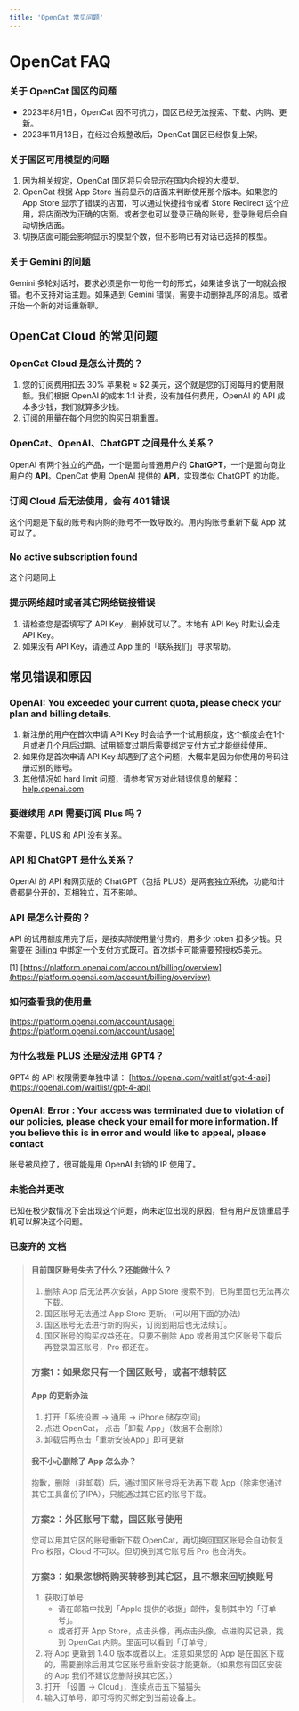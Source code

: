 ```yaml
---
title: 'OpenCat 常见问题'
---
```


# OpenCat FAQ

### 关于 OpenCat 国区的问题

* 2023年8月1日，OpenCat 因不可抗力，国区已经无法搜索、下载、内购、更新。
* 2023年11月13日，在经过合规整改后，OpenCat 国区已经恢复上架。

### 关于国区可用模型的问题

1. 因为相关规定，OpenCat 国区将只会显示在国内合规的大模型。
2. OpenCat 根据 App Store 当前显示的店面来判断使用那个版本。如果您的 App Store 显示了错误的店面，可以通过快捷指令或者 Store Redirect 这个应用，将店面改为正确的店面。或者您也可以登录正确的账号，登录账号后会自动切换店面。
3. 切换店面可能会影响显示的模型个数，但不影响已有对话已选择的模型。

### 关于 Gemini 的问题

Gemini 多轮对话时，要求必须是你一句他一句的形式，如果谁多说了一句就会报错。也不支持对话主题。如果遇到 Gemini 错误，需要手动删掉乱序的消息。或者开始一个新的对话重新聊。

## OpenCat Cloud 的常见问题

### OpenCat Cloud 是怎么计费的？

1. 您的订阅费用扣去 30% 苹果税 ≈ $2 美元，这个就是您的订阅每月的使用限额。我们根据 OpenAI 的成本 1:1 计费，没有加任何费用，OpenAI 的 API 成本多少钱，我们就算多少钱。
2. 订阅的用量在每个月您的购买日期重置。

### OpenCat、OpenAI、ChatGPT 之间是什么关系？

OpenAI 有两个独立的产品，一个是面向普通用户的 **ChatGPT**，一个是面向商业用户的 **API**。OpenCat 使用 OpenAI 提供的 **API**，实现类似 ChatGPT 的功能。

### 订阅 Cloud 后无法使用，会有 401 错误

这个问题是下载的账号和内购的账号不一致导致的。用内购账号重新下载 App 就可以了。

### No active subscription found

这个问题同上

### 提示网络超时或者其它网络链接错误

1. 请检查您是否填写了 API Key，删掉就可以了。本地有 API Key 时默认会走 API Key。
2. 如果没有 API Key，请通过 App 里的「联系我们」寻求帮助。

## 常见错误和原因

### OpenAI: You exceeded your current quota, please check your plan and billing details.

1. 新注册的用户在首次申请 API Key 时会给予一个试用额度，这个额度会在1个月或者几个月后过期。试用额度过期后需要绑定支付方式才能继续使用。
2. 如果你是首次申请 API Key 却遇到了这个问题，大概率是因为你使用的号码注册过别的账号。
3. 其他情况如 hard limit 问题，请参考官方对此错误信息的解释：[help.openai.com](https://help.openai.com/en/articles/6891831-error-code-429-you-exceeded-your-current-quota-please-check-your-plan-and-billing-details)

### 要继续用 API 需要订阅 Plus 吗？

不需要，PLUS 和 API 没有关系。

### API 和 ChatGPT 是什么关系？

OpenAI 的 API 和网页版的 ChatGPT（包括 PLUS）是两套独立系统，功能和计费都是分开的，互相独立，互不影响。

### API 是怎么计费的？

API 的试用额度用完了后，是按实际使用量付费的，用多少 token 扣多少钱。只需要在 [Billing](https://platform.openai.com/account/billing/overview) 中绑定一个支付方式既可。首次绑卡可能需要预授权5美元。

[1] [https://platform.openai.com/account/billing/overview](https://platform.openai.com/account/billing/overview)

### 如何查看我的使用量
[https://platform.openai.com/account/usage](https://platform.openai.com/account/usage)

### 为什么我是 PLUS 还是没法用 GPT4？

GPT4 的 API 权限需要单独申请：
[https://openai.com/waitlist/gpt-4-api](https://openai.com/waitlist/gpt-4-api)

### OpenAl: Error : Your access was terminated due to violation of our policies, please check your email for more information. If you believe this is in error and would like to appeal, please contact

账号被风控了，很可能是用 OpenAI 封锁的 IP 使用了。

### 未能合并更改

已知在极少数情况下会出现这个问题，尚未定位出现的原因，但有用户反馈重启手机可以解决这个问题。

### 已废弃的 文档
> #### 目前国区账号失去了什么？还能做什么？
>
> 1. 删除 App 后无法再次安装，App Store 搜索不到，已购里面也无法再次下载。
> 2. 国区账号无法通过 App Store 更新。（可以用下面的办法）
> 3. 国区账号无法进行新的购买，订阅到期后也无法续订。
> 4. 国区账号的购买权益还在。只要不删除 App 或者用其它区账号下载后再登录国区账号，Pro 都还在。
>
> ### 方案1：如果您只有一个国区账号，或者不想转区
>
> #### App 的更新办法
>
> 1. 打开「系统设置 → 通用 → iPhone 储存空间」
> 2. 点进 OpenCat， 点击「卸载 App」（数据不会删除）
> 3. 卸载后再点击「重新安装App」即可更新
>
> #### 我不小心删除了 App 怎么办？
>
> 抱歉，删除（非卸载）后，通过国区账号将无法再下载 App（除非您通过其它工具备份了IPA），只能通过其它区的账号下载。
>
>
> ### 方案2：外区账号下载，国区账号使用
>
> 您可以用其它区的账号重新下载 OpenCat，再切换回国区账号会自动恢复 Pro 权限，Cloud 不可以。但切换到其它账号后 Pro 也会消失。
>
>
> ### 方案3：如果您想将购买转移到其它区，且不想来回切换账号
>
> 1. 获取订单号
>     * 请在邮箱中找到「Apple 提供的收据」邮件，复制其中的「订单号」。
>     * 或者打开 App Store，点击头像，再点击头像，点进购买记录，找到 OpenCat 内购。里面可以看到「订单号」
> 2. 将 App 更新到 1.4.0 版本或者以上。注意如果您的 App 是在国区下载的，需要删除后用其它区账号重新安装才能更新。（如果您有国区安装的 App 我们不建议您删除换其它区。）
> 3. 打开 「设置 → Cloud」，连续点击五下猫猫头
> 4. 输入订单号，即可将购买绑定到当前设备上。
